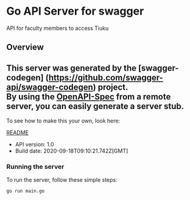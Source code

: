 # Go API Server for swagger

API for faculty members to access Tiuku

## Overview
This server was generated by the [swagger-codegen]
(https://github.com/swagger-api/swagger-codegen) project.  
By using the [OpenAPI-Spec](https://github.com/OAI/OpenAPI-Specification) from a remote server, you can easily generate a server stub.  
-

To see how to make this your own, look here:

[README](https://github.com/swagger-api/swagger-codegen/blob/master/README.md)

- API version: 1.0
- Build date: 2020-09-18T09:10:21.742Z[GMT]


### Running the server
To run the server, follow these simple steps:

```
go run main.go
```

